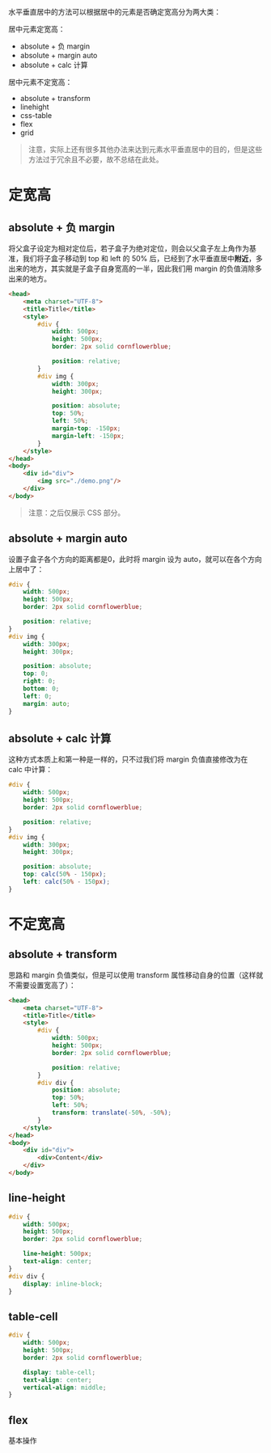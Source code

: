 水平垂直居中的方法可以根据居中的元素是否确定宽高分为两大类：

居中元素定宽高：

+ absolute + 负 margin
+ absolute + margin auto
+ absolute + calc 计算

居中元素不定宽高：

+ absolute + transform
+ linehight
+ css-table
+ flex
+ grid

> 注意，实际上还有很多其他办法来达到元素水平垂直居中的目的，但是这些方法过于冗余且不必要，故不总结在此处。

# 定宽高

## absolute + 负 margin

将父盒子设定为相对定位后，若子盒子为绝对定位，则会以父盒子左上角作为基准，我们将子盒子移动到 top 和 left 的 50% 后，已经到了水平垂直居中**附近**，多出来的地方，其实就是子盒子自身宽高的一半，因此我们用 margin 的负值消除多出来的地方。

```html
<head>
    <meta charset="UTF-8">
    <title>Title</title>
    <style>
        #div {
            width: 500px;
            height: 500px;
            border: 2px solid cornflowerblue;

            position: relative;
        }
        #div img {
            width: 300px;
            height: 300px;

            position: absolute;
            top: 50%;
            left: 50%;
            margin-top: -150px;
            margin-left: -150px;
        }
    </style>
</head>
<body>
    <div id="div">
        <img src="./demo.png"/>
    </div>
</body>
```

> 注意：之后仅展示 CSS 部分。

## absolute + margin auto

设置子盒子各个方向的距离都是0，此时将 margin 设为 auto，就可以在各个方向上居中了：

```css
#div {
    width: 500px;
    height: 500px;
    border: 2px solid cornflowerblue;

    position: relative;
}
#div img {
    width: 300px;
    height: 300px;

    position: absolute;
    top: 0;
    right: 0;
    bottom: 0;
    left: 0;
    margin: auto;
}
```

## absolute + calc 计算

这种方式本质上和第一种是一样的，只不过我们将 margin 负值直接修改为在 calc 中计算：

```css
#div {
    width: 500px;
    height: 500px;
    border: 2px solid cornflowerblue;

    position: relative;
}
#div img {
    width: 300px;
    height: 300px;

    position: absolute;
    top: calc(50% - 150px);
    left: calc(50% - 150px);
}
```

# 不定宽高

## absolute + transform

思路和 margin 负值类似，但是可以使用 transform 属性移动自身的位置（这样就不需要设置宽高了）：

```html
<head>
    <meta charset="UTF-8">
    <title>Title</title>
    <style>
        #div {
            width: 500px;
            height: 500px;
            border: 2px solid cornflowerblue;

            position: relative;
        }
        #div div {
            position: absolute;
            top: 50%;
            left: 50%;
            transform: translate(-50%, -50%);
        }
    </style>
</head>
<body>
    <div id="div">
        <div>Content</div>
    </div>
</body>
```

## line-height

```css
#div {
    width: 500px;
    height: 500px;
    border: 2px solid cornflowerblue;

    line-height: 500px;
    text-align: center;
}
#div div {
    display: inline-block;
}
```

## table-cell

```css
#div {
    width: 500px;
    height: 500px;
    border: 2px solid cornflowerblue;

    display: table-cell;
    text-align: center;
    vertical-align: middle;
}
```

## flex

基本操作
